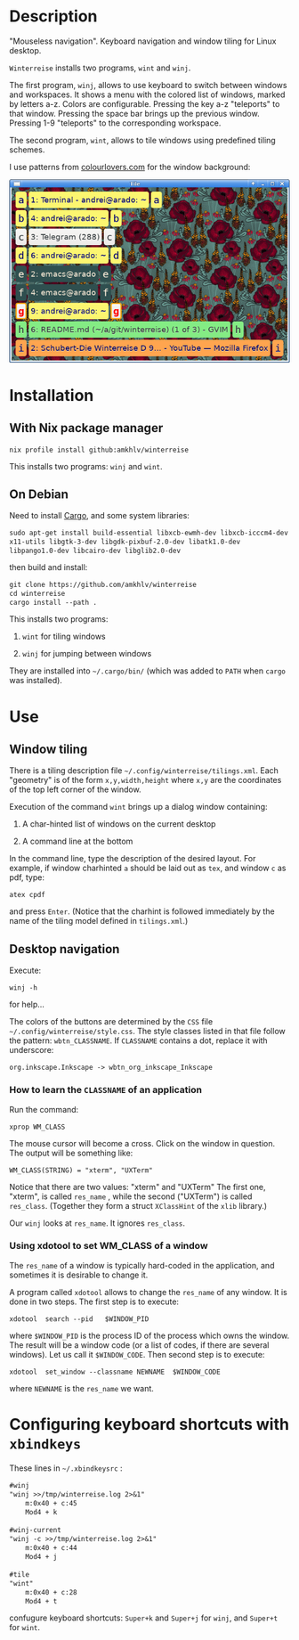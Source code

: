 Description
===========

"Mouseless navigation". Keyboard navigation and window tiling for Linux desktop. 

`Winterreise` installs two programs, `wint` and `winj`.

The first program, `winj`, allows to use keyboard to switch between windows and workspaces. 
It shows a menu with the colored list of windows, marked by letters a-z. 
Colors are configurable. Pressing the key a-z "teleports" to that window. 
Pressing the space bar brings up the previous window. Pressing 1-9 "teleports" to the corresponding workspace. 

The second program, `wint`, allows to tile windows using predefined tiling schemes. 

I use patterns from [colourlovers.com](http://www.colourlovers.com/lover/albenaj) for the window background:

![Screenshot](screenshot.png "Screenshot")


Installation
============

With Nix package manager
------------------------

    nix profile install github:amkhlv/winterreise


This installs two programs: `winj` and `wint`.

On Debian
---------

Need to install [Cargo](https://www.rust-lang.org/tools/install), 
and some system libraries:

    sudo apt-get install build-essential libxcb-ewmh-dev libxcb-icccm4-dev x11-utils libgtk-3-dev libgdk-pixbuf-2.0-dev libatk1.0-dev libpango1.0-dev libcairo-dev libglib2.0-dev

then build and install:

    git clone https://github.com/amkhlv/winterreise
    cd winterreise
    cargo install --path .

This installs two programs: 

1. `wint` for tiling windows

2. `winj` for jumping between windows

They are installed into `~/.cargo/bin/` (which was added to `PATH` when `cargo` was installed).

Use
===

Window tiling
-------------

There is a tiling description file `~/.config/winterreise/tilings.xml`.
Each "geometry" is of the form `x,y,width,height` where `x,y` are the coordinates of the top left corner of the window.

Execution of the command `wint` brings up a dialog window containing:

1. A char-hinted list of windows on the current desktop

2. A command line at the bottom

In the command line, type the description of the desired layout. For example, if window charhinted `a` should be laid out as `tex`,
and window `c` as pdf, type:

    atex cpdf

and press `Enter`. (Notice that the charhint is followed immediately by the name of the tiling model defined in `tilings.xml`.)


Desktop navigation
------------------

Execute:

    winj -h

for help...

The colors of the buttons are determined by the `CSS` file `~/.config/winterreise/style.css`. 
The style classes listed in that file follow the pattern: `wbtn_CLASSNAME`. 
If `CLASSNAME` contains a dot, replace it with underscore:

    org.inkscape.Inkscape -> wbtn_org_inkscape_Inkscape


### How to learn the `CLASSNAME` of an application

Run the command:

    xprop WM_CLASS

The mouse cursor will become a cross. Click on the window in question.
The output will be something like:

    WM_CLASS(STRING) = "xterm", "UXTerm"

Notice that there are two values: "xterm" and "UXTerm"
The first one, "xterm", is called `res_name` , while the second ("UXTerm") is called `res_class`.
(Together they form a struct `XClassHint` of the `xlib` library.) 

Our `winj` looks at `res_name`. It ignores `res_class`.


### Using xdotool to set WM_CLASS of a window

The `res_name` of  a window is typically hard-coded in the application, and
sometimes it is desirable to change it.

A program called `xdotool` allows to change the `res_name` of any window. It is done
in two steps. The first step is to execute:

    xdotool  search --pid   $WINDOW_PID

where `$WINDOW_PID` is the process ID of the process which owns the window.
The result will be a window code (or a list of codes, if there are several windows). 
Let us call it `$WINDOW_CODE`. Then second step is to execute:

    xdotool  set_window --classname NEWNAME  $WINDOW_CODE

where `NEWNAME` is the `res_name` we want.


Configuring keyboard shortcuts with `xbindkeys`
===============================================

These lines in `~/.xbindkeysrc` :

    #winj
    "winj >>/tmp/winterreise.log 2>&1"
        m:0x40 + c:45
        Mod4 + k
    
    #winj-current
    "winj -c >>/tmp/winterreise.log 2>&1"
        m:0x40 + c:44
        Mod4 + j
    
    #tile
    "wint"
        m:0x40 + c:28
        Mod4 + t

confugure keyboard shortcuts: `Super+k` and `Super+j` for `winj`, and `Super+t` for `wint`.

